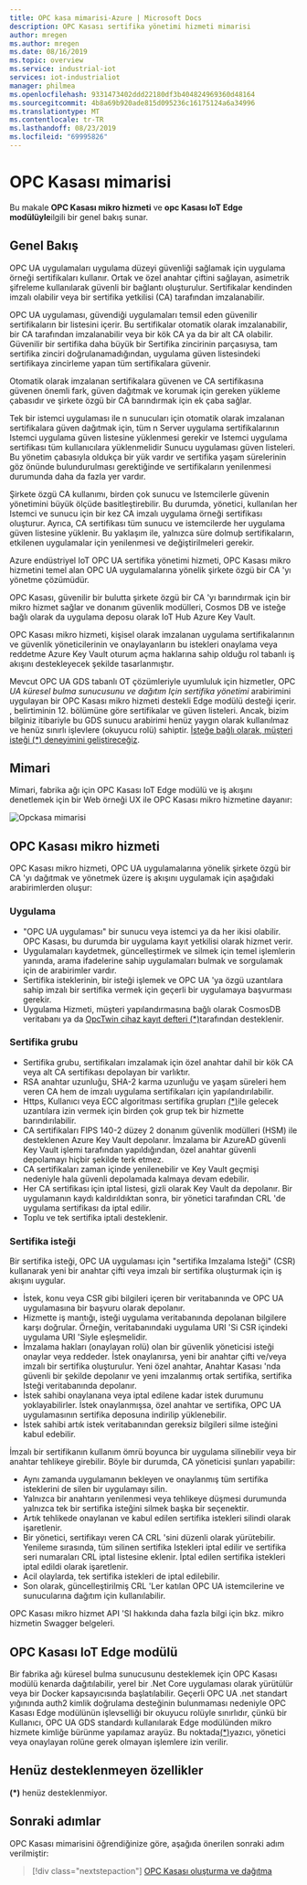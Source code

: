 ```yaml
---
title: OPC kasa mimarisi-Azure | Microsoft Docs
description: OPC Kasası sertifika yönetimi hizmeti mimarisi
author: mregen
ms.author: mregen
ms.date: 08/16/2019
ms.topic: overview
ms.service: industrial-iot
services: iot-industrialiot
manager: philmea
ms.openlocfilehash: 9331473402ddd22180df3b404824969360d48164
ms.sourcegitcommit: 4b8a69b920ade815d095236c16175124a6a34996
ms.translationtype: MT
ms.contentlocale: tr-TR
ms.lasthandoff: 08/23/2019
ms.locfileid: "69995826"
---
```

# <a name="opc-vault-architecture"></a>OPC Kasası mimarisi

Bu makale **OPC Kasası mikro hizmeti** ve **opc Kasası IoT Edge modülüyle**ilgili bir genel bakış sunar.

## <a name="overview"></a>Genel Bakış

OPC UA uygulamaları uygulama düzeyi güvenliği sağlamak için uygulama örneği sertifikaları kullanır. Ortak ve özel anahtar çiftini sağlayan, asimetrik şifreleme kullanılarak güvenli bir bağlantı oluşturulur. Sertifikalar kendinden imzalı olabilir veya bir sertifika yetkilisi (CA) tarafından imzalanabilir.

OPC UA uygulaması, güvendiği uygulamaları temsil eden güvenilir sertifikaların bir listesini içerir. Bu sertifikalar otomatik olarak imzalanabilir, bir CA tarafından imzalanabilir veya bir kök CA ya da bir alt CA olabilir. Güvenilir bir sertifika daha büyük bir Sertifika zincirinin parçasıysa, tam sertifika zinciri doğrulanamadığından, uygulama güven listesindeki sertifikaya zincirleme yapan tüm sertifikalara güvenir.

Otomatik olarak imzalanan sertifikalara güvenen ve CA sertifikasına güvenen önemli fark, güven dağıtmak ve korumak için gereken yükleme çabasıdır ve şirkete özgü bir CA barındırmak için ek çaba sağlar. 

Tek bir istemci uygulaması ile n sunucuları için otomatik olarak imzalanan sertifikalara güven dağıtmak için, tüm n Server uygulama sertifikalarının Istemci uygulama güven listesine yüklenmesi gerekir ve Istemci uygulama sertifikası tüm kullanıcılara yüklenmelidir Sunucu uygulaması güven listeleri. Bu yönetim çabasıyla oldukça bir yük vardır ve sertifika yaşam sürelerinin göz önünde bulundurulması gerektiğinde ve sertifikaların yenilenmesi durumunda daha da fazla yer vardır.

Şirkete özgü CA kullanımı, birden çok sunucu ve Istemcilerle güvenin yönetimini büyük ölçüde basitleştirebilir. Bu durumda, yönetici, kullanılan her Istemci ve sunucu için bir kez CA imzalı uygulama örneği sertifikası oluşturur. Ayrıca, CA sertifikası tüm sunucu ve istemcilerde her uygulama güven listesine yüklenir. Bu yaklaşım ile, yalnızca süre dolmuþ sertifikaların, etkilenen uygulamalar için yenilenmesi ve değiştirilmeleri gerekir.

Azure endüstriyel IoT OPC UA sertifika yönetimi hizmeti, OPC Kasası mikro hizmetini temel alan OPC UA uygulamalarına yönelik şirkete özgü bir CA 'yı yönetme çözümüdür.

OPC Kasası, güvenilir bir bulutta şirkete özgü bir CA 'yı barındırmak için bir mikro hizmet sağlar ve donanım güvenlik modülleri, Cosmos DB ve isteğe bağlı olarak da uygulama deposu olarak IoT Hub Azure Key Vault.

OPC Kasası mikro hizmeti, kişisel olarak imzalanan uygulama sertifikalarının ve güvenlik yöneticilerinin ve onaylayanların bu istekleri onaylama veya reddetme Azure Key Vault oturum açma haklarına sahip olduğu rol tabanlı iş akışını destekleyecek şekilde tasarlanmıştır.

Mevcut OPC UA GDS tabanlı OT çözümleriyle uyumluluk için hizmetler, OPC *UA küresel bulma sunucusunu ve dağıtım Için sertifika yönetimi* arabirimini uygulayan bir OPC Kasası mikro hizmeti destekli Edge modülü desteği içerir. , belirtiminin 12. bölümüne göre sertifikalar ve güven listeleri. Ancak, bizim bilginiz itibariyle bu GDS sunucu arabirimi henüz yaygın olarak kullanılmaz ve henüz sınırlı işlevlere (okuyucu rolü) sahiptir. [İsteğe bağlı olarak, müşteri isteği (*) deneyimini geliştireceğiz](#yet-unsupported-features).

## <a name="architecture"></a>Mimari

Mimari, fabrika ağı için OPC Kasası IoT Edge modülü ve iş akışını denetlemek için bir Web örneği UX ile OPC Kasası mikro hizmetine dayanır:

![Opckasa mimarisi](media/overview-opc-vault-architecture/opc-vault.png)

## <a name="opc-vault-microservice"></a>OPC Kasası mikro hizmeti

OPC Kasası mikro hizmeti, OPC UA uygulamalarına yönelik şirkete özgü bir CA 'yı dağıtmak ve yönetmek üzere iş akışını uygulamak için aşağıdaki arabirimlerden oluşur:

### <a name="application"></a>Uygulama 
- "OPC UA uygulaması" bir sunucu veya istemci ya da her ikisi olabilir. OPC Kasası, bu durumda bir uygulama kayıt yetkilisi olarak hizmet verir. 
- Uygulamaları kaydetmek, güncelleştirmek ve silmek için temel işlemlerin yanında, arama ifadelerine sahip uygulamaları bulmak ve sorgulamak için de arabirimler vardır. 
- Sertifika isteklerinin, bir isteği işlemek ve OPC UA 'ya özgü uzantılara sahip imzalı bir sertifika vermek için geçerli bir uygulamaya başvurması gerekir. 
- Uygulama Hizmeti, müşteri yapılandırmasına bağlı olarak CosmosDB veritabanı ya da [OpcTwin cihaz kayıt defteri (*)](#yet-unsupported-features)tarafından desteklenir.

### <a name="certificate-group"></a>Sertifika grubu
- Sertifika grubu, sertifikaları imzalamak için özel anahtar dahil bir kök CA veya alt CA sertifikası depolayan bir varlıktır. 
- RSA anahtar uzunluğu, SHA-2 karma uzunluğu ve yaşam süreleri hem veren CA hem de imzalı uygulama sertifikaları için yapılandırılabilir. 
- Https, Kullanıcı veya ECC algoritması sertifika grupları [(*)](#yet-unsupported-features)ile gelecek uzantılara izin vermek için birden çok grup tek bir hizmette barındırılabilir. 
- CA sertifikaları FIPS 140-2 düzey 2 donanım güvenlik modülleri (HSM) ile desteklenen Azure Key Vault depolanır. İmzalama bir AzureAD güvenli Key Vault işlemi tarafından yapıldığından, özel anahtar güvenli depolamayı hiçbir şekilde terk etmez. 
- CA sertifikaları zaman içinde yenilenebilir ve Key Vault geçmişi nedeniyle hala güvenli depolamada kalmaya devam edebilir. 
- Her CA sertifikası için iptal listesi, gizli olarak Key Vault da depolanır. Bir uygulamanın kaydı kaldırıldıktan sonra, bir yönetici tarafından CRL 'de uygulama sertifikası da iptal edilir.
- Toplu ve tek sertifika iptali desteklenir.

### <a name="certificate-request"></a>Sertifika isteği
Bir sertifika isteği, OPC UA uygulaması için "sertifika Imzalama Isteği" (CSR) kullanarak yeni bir anahtar çifti veya imzalı bir sertifika oluşturmak için iş akışını uygular. 
- İstek, konu veya CSR gibi bilgileri içeren bir veritabanında ve OPC UA uygulamasına bir başvuru olarak depolanır. 
- Hizmette iş mantığı, isteği uygulama veritabanında depolanan bilgilere karşı doğrular. Örneğin, veritabanındaki uygulama URI 'Si CSR içindeki uygulama URI 'Siyle eşleşmelidir.
- İmzalama hakları (onaylayan rolü) olan bir güvenlik yöneticisi isteği onaylar veya reddeder. İstek onaylanırsa, yeni bir anahtar çifti ve/veya imzalı bir sertifika oluşturulur. Yeni özel anahtar, Anahtar Kasası 'nda güvenli bir şekilde depolanır ve yeni imzalanmış ortak sertifika, sertifika Isteği veritabanında depolanır.
- İstek sahibi onaylanana veya iptal edilene kadar istek durumunu yoklayabilirler. İstek onaylanmışsa, özel anahtar ve sertifika, OPC UA uygulamasının sertifika deposuna indirilip yüklenebilir.
- İstek sahibi artık istek veritabanından gereksiz bilgileri silme isteğini kabul edebilir. 

İmzalı bir sertifikanın kullanım ömrü boyunca bir uygulama silinebilir veya bir anahtar tehlikeye girebilir. Böyle bir durumda, CA yöneticisi şunları yapabilir:
- Aynı zamanda uygulamanın bekleyen ve onaylanmış tüm sertifika isteklerini de silen bir uygulamayı silin. 
- Yalnızca bir anahtarın yenilenmesi veya tehlikeye düşmesi durumunda yalnızca tek bir sertifika isteğini silmek başka bir seçenektir.
- Artık tehlikede onaylanan ve kabul edilen sertifika istekleri silindi olarak işaretlenir.
- Bir yönetici, sertifikayı veren CA CRL 'sini düzenli olarak yürütebilir. Yenileme sırasında, tüm silinen sertifika Istekleri iptal edilir ve sertifika seri numaraları CRL iptal listesine eklenir. İptal edilen sertifika istekleri iptal edildi olarak işaretlenir.
- Acil olaylarda, tek sertifika istekleri de iptal edilebilir.
- Son olarak, güncelleştirilmiş CRL 'Ler katılan OPC UA istemcilerine ve sunucularına dağıtım için kullanılabilir.

OPC Kasası mikro hizmet API 'SI hakkında daha fazla bilgi için bkz. mikro hizmetin Swagger belgeleri.

## <a name="opc-vault-iot-edge-module"></a>OPC Kasası IoT Edge modülü
Bir fabrika ağı küresel bulma sunucusunu desteklemek için OPC Kasası modülü kenarda dağıtılabilir, yerel bir .Net Core uygulaması olarak yürütülür veya bir Docker kapsayıcısında başlatılabilir. Geçerli OPC UA .net standart yığınında auth2 kimlik doğrulama desteğinin bulunmaması nedeniyle OPC Kasası Edge modülünün işlevselliği bir okuyucu rolüyle sınırlıdır, çünkü bir Kullanıcı, OPC UA GDS standardı kullanılarak Edge modülünden mikro hizmete kimliğe bürünme yapılamaz  arayüz. Bu noktada[(*)](#yet-unsupported-features)yazıcı, yönetici veya onaylayan rolüne gerek olmayan işlemlere izin verilir. 

## <a name="yet-unsupported-features"></a>Henüz desteklenmeyen özellikler

**(*)** henüz desteklenmiyor.

## <a name="next-steps"></a>Sonraki adımlar

OPC Kasası mimarisini öğrendiğinize göre, aşağıda önerilen sonraki adım verilmiştir:

> [!div class="nextstepaction"]
> [OPC Kasası oluşturma ve dağıtma](howto-opc-vault-deploy.md)

